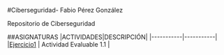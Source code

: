 #Ciberseguridad- Fabio Pérez González

Repositorio de Ciberseguridad

##ASIGNATURAS
|ACTIVIDADES|DESCRIPCIÓN|
|-----------|-----------|
|[Ejercicio1](EJERCICIOS.md/Ejercicio1.md) | Actividad Evaluable 1.1  |
